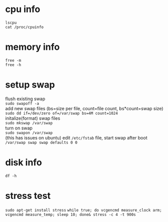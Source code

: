 # cpu info
`lscpu`  
`cat /proc/cpuinfo`  

# memory info
`free -m`  
`free -h`  

# setup swap
flush existing swap  
`sudo swapoff -a`  
add new swap files (bs=size per file, count=file count, bs*count=swap size)  
`sudo dd if=/dev/zero of=/var/swap bs=4M count=1024`  
initalize(format) swap files  
`sudo mkswap /var/swap`  
turn on swap  
`sudo swapon /var/swap`  
(this has issues on ubuntu) edit `/etc/fstab` file, start swap after boot  
`/var/swap swap swap defaults 0 0`  

# disk info
`df -h`

# stress test
`sudo apt-get install stress`
`while true; do vcgencmd measure_clock arm; vcgencmd measure_temp; sleep 10; done& stress -c 4 -t 900s`